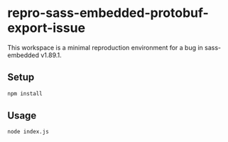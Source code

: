 # repro-sass-embedded-protobuf-export-issue

This workspace is a minimal reproduction environment for a bug in sass-embedded v1.89.1.

## Setup

```bash
npm install
```

## Usage

```bash
node index.js
```
